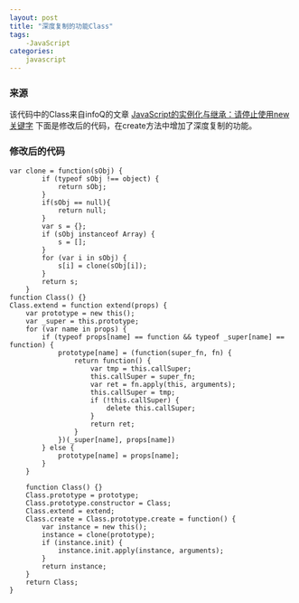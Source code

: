 ```yaml
---
layout: post
title: "深度复制的功能Class"
tags:
    -JavaScript
categories:
    javascript
---
```

### 来源
该代码中的Class来自infoQ的文章
[JavaScript的实例化与继承：请停止使用new关键字](http://www.infoq.com/cnarticlesjavascript-instantiation-and-inheritance)
下面是修改后的代码，在create方法中增加了深度复制的功能。

### 修改后的代码

	var clone = function(sObj) {
			if (typeof sObj !== object) {
				return sObj;
			}
			if(sObj == null){
				return null;
			}
			var s = {};
			if (sObj instanceof Array) {
				s = [];
			}
			for (var i in sObj) {
				s[i] = clone(sObj[i]);
			}
			return s;
		}
	function Class() {}
	Class.extend = function extend(props) {
		var prototype = new this();
		var _super = this.prototype;
		for (var name in props) {
			if (typeof props[name] == function && typeof _super[name] == function) {
				prototype[name] = (function(super_fn, fn) {
					return function() {
						var tmp = this.callSuper;
						this.callSuper = super_fn;
						var ret = fn.apply(this, arguments);
						this.callSuper = tmp;
						if (!this.callSuper) {
							delete this.callSuper;
						}
						return ret;
					}
				})(_super[name], props[name])
			} else {
				prototype[name] = props[name];
			}
		}

		function Class() {}
		Class.prototype = prototype;
		Class.prototype.constructor = Class;
		Class.extend = extend;
		Class.create = Class.prototype.create = function() {
			var instance = new this();
			instance = clone(prototype);
			if (instance.init) {
				instance.init.apply(instance, arguments);
			}
			return instance;
		}
		return Class;
	}